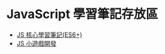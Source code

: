 # JavaScript 學習筆記存放區

- [JS 核心學習筆記(ES6+)](/javascript/advanced/es6)
- [JS 小遊戲開發](/javascript/game-development/)
